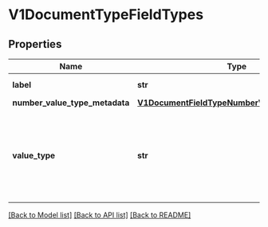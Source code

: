 # V1DocumentTypeFieldTypes

## Properties
Name | Type | Description | Notes
------------ | ------------- | ------------- | -------------
**label** | **str** | Descriptive name of this field type. | 
**number_value_type_metadata** | [**V1DocumentFieldTypeNumberValueTypeMetadata**](V1DocumentFieldTypeNumberValueTypeMetadata.md) |  | [optional] 
**value_type** | **str** | The kind of value that can be submitted for this fieldType. It should be either ValueType_Number, ValueType_String, or ValueType_Photo. | 

[[Back to Model list]](../README.md#documentation-for-models) [[Back to API list]](../README.md#documentation-for-api-endpoints) [[Back to README]](../README.md)


